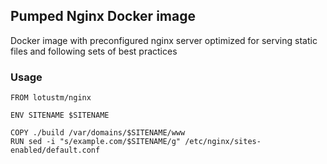 ## Pumped Nginx Docker image 

Docker image with preconfigured nginx server optimized for serving static files and following sets of best practices 

### Usage

    FROM lotustm/nginx

    ENV SITENAME $SITENAME

    COPY ./build /var/domains/$SITENAME/www
    RUN sed -i "s/example.com/$SITENAME/g" /etc/nginx/sites-enabled/default.conf

